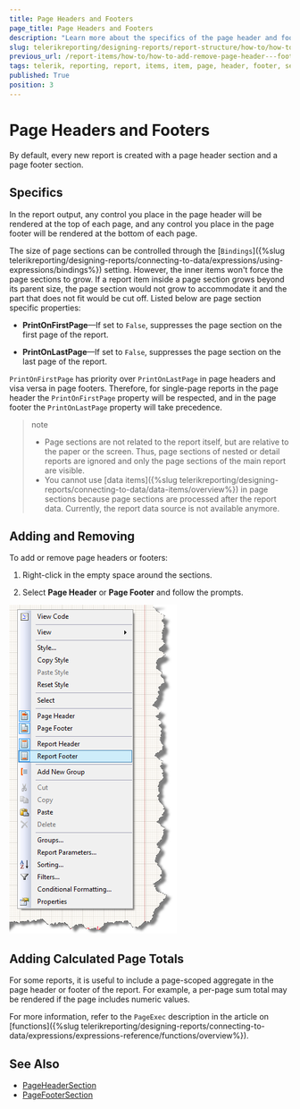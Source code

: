 ```yaml
---
title: Page Headers and Footers
page_title: Page Headers and Footers
description: "Learn more about the specifics of the page header and footer sections and add or remove them when working with Telerik Reporting."
slug: telerikreporting/designing-reports/report-structure/how-to/how-to-add-remove-page-header---footer-sections
previous_url: /report-items/how-to/how-to-add-remove-page-header---footer-sections
tags: telerik, reporting, report, items, item, page, header, footer, section
published: True
position: 3
---
```


# Page Headers and Footers 

By default, every new report is created with a page header section and a page footer section.

## Specifics 

In the report output, any control you place in the page header will be rendered at the top of each page, and any control you place in the page footer will be rendered at the bottom of each page.

The size of page sections can be controlled through the [`Bindings`]({%slug telerikreporting/designing-reports/connecting-to-data/expressions/using-expressions/bindings%}) setting. However, the inner items won't force the page sections to grow. If a report item inside a page section grows beyond its parent size, the page section would not grow to accommodate it and the part that does not fit would be cut off. Listed below are page section specific properties: 

* __PrintOnFirstPage__&mdash;If set to `False`, suppresses the page section on the first page of the report.

* __PrintOnLastPage__&mdash;If set to `False`, suppresses the page section on the last page of the report.

`PrintOnFirstPage` has priority over `PrintOnLastPage` in page headers and visa versa in page footers. Therefore, for single-page reports in the page header the `PrintOnFirstPage` property will be respected, and in the page footer the `PrintOnLastPage` property will take precedence. 

>note 
>* Page sections are not related to the report itself, but are relative to the paper or the screen. Thus, page sections of nested or detail reports are ignored and only the page sections of the main report are visible. 
>* You cannot use [data items]({%slug telerikreporting/designing-reports/connecting-to-data/data-items/overview%}) in page sections because page sections are processed after the report data. Currently, the report data source is not available anymore. 

## Adding and Removing 

To add or remove page headers or footers: 

1. Right-click in the empty space around the sections.

1. Select __Page Header__ or __Page Footer__ and follow the prompts.  

  ![](images/ReportDesign001.png)

## Adding Calculated Page Totals 

For some reports, it is useful to include a page-scoped aggregate in the page header or footer of the report. For example, a per-page sum total may be rendered if the page includes numeric values. 

For more information, refer to the `PageExec` description in the article on [functions]({%slug telerikreporting/designing-reports/connecting-to-data/expressions/expressions-reference/functions/overview%}). 
   
## See Also

* [PageHeaderSection](/reporting/api/Telerik.Reporting.PageHeaderSection)
* [PageFooterSection](/reporting/api/Telerik.Reporting.PageFooterSection)
